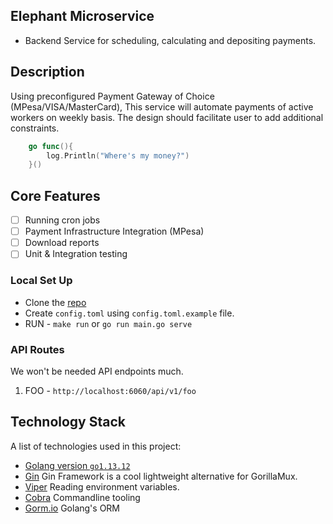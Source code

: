 ## Elephant Microservice
- Backend Service for scheduling, calculating and depositing payments. 

## Description
Using preconfigured Payment Gateway of Choice (MPesa/VISA/MasterCard), This service will
automate payments of active workers on weekly basis. The design should facilitate user to
add additional constraints.


```go
    go func(){
        log.Println("Where's my money?")
    }()
``` 
## Core Features
- [ ] Running cron jobs
- [ ] Payment Infrastructure Integration (MPesa)
- [ ] Download reports 
- [ ] Unit & Integration testing

### Local Set Up  
+ Clone the [repo](https://github.com/vonmutinda/Elephant.git) 
+ Create `config.toml` using `config.toml.example` file. 
+ RUN - `make run` or `go run main.go serve`

### API Routes 
We won't be needed API endpoints much.
1. FOO             - `http://localhost:6060/api/v1/foo`  

## Technology Stack 
A list of technologies used in this project:
- [Golang version `go1.13.12`](https://golang.org) 
- [Gin](https://github.com/gin-gonic/gin) Gin Framework is a cool lightweight alternative for GorillaMux.
- [Viper](github.com/spf13/viper) Reading environment variables.
- [Cobra](github.com/spf13/cobra) Commandline tooling
- [Gorm.io](github.com/jinzhu/gorm) Golang's ORM
